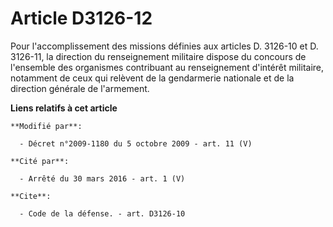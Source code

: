 # Article D3126-12

Pour l'accomplissement des missions définies aux articles D. 3126-10 et D. 3126-11, la direction du renseignement militaire
dispose du concours de l'ensemble des organismes contribuant au renseignement d'intérêt militaire, notamment de ceux qui
relèvent de la gendarmerie nationale et de la     direction générale de l'armement.

**Liens relatifs à cet article**

	**Modifié par**:

	  - Décret n°2009-1180 du 5 octobre 2009 - art. 11 (V)

	**Cité par**:

	  - Arrêté du 30 mars 2016 - art. 1 (V)

	**Cite**:

	  - Code de la défense. - art. D3126-10
